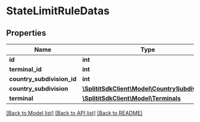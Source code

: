 # StateLimitRuleDatas

## Properties
Name | Type | Description | Notes
------------ | ------------- | ------------- | -------------
**id** | **int** |  | 
**terminal_id** | **int** |  | 
**country_subdivision_id** | **int** |  | 
**country_subdivision** | [**\SplititSdkClient\Model\CountrySubdivisions**](CountrySubdivisions.md) |  | [optional] 
**terminal** | [**\SplititSdkClient\Model\Terminals**](Terminals.md) |  | [optional] 

[[Back to Model list]](../README.md#documentation-for-models) [[Back to API list]](../README.md#documentation-for-api-endpoints) [[Back to README]](../README.md)



